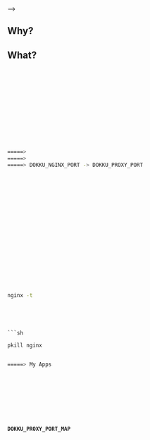 

-->

## Why?






## What?












































```sh
```


```sh
```







```sh
```

```sh
```

```
```



```
```
```sh
```



















```sh
```
```sh
```















```sh
```


```sh
```






```sh
```






```sh
```

```sh
=====>
=====>
=====> DOKKU_NGINX_PORT -> DOKKU_PROXY_PORT
```




```sh
```
```sh
```



<!--

-->



```sh
```


```
```
```
```




```
```

```
```









```sh
```

```sh
```


```sh
```
```sh
```




```
```

```
```







<!--
```
```


-->





```sh
```
```sh
```


```
```

```sh
```

```sh
```




















```
```









```sh
nginx -t
```


```sh
```




```sh
```

```


```sh
```
```sh
pkill nginx
```



```
```

```sh
=====> My Apps
```



```sh
```
```sh
```


```sh
```
```sh
```





```sh
```
```sh
```



```sh
```














```
```



#### `DOKKU_PROXY_PORT_MAP`


```
```



<!--

```sh
```
```sh
```
-->
